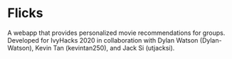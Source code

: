 # Flicks
A webapp that provides personalized movie recommendations for groups. Developed for IvyHacks 2020 in collaboration with Dylan Watson (Dylan-Watson), Kevin Tan (kevintan250), and Jack Si (utjacksi).
